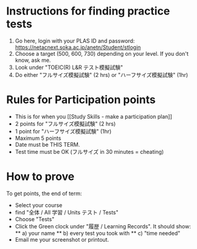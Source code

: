 # Instructions for finding practice tests
1) Go here, login with your PLAS ID and password: https://netacnext.soka.ac.jp/anetn/Student/stlogin
3) Choose a target (500, 600, 730) depending on your level. If you don't know, ask me.
4) Look under "TOEIC(R) L&R テスト模擬試験"
5) Do either "フルサイズ模擬試験" (2 hrs) or "ハーフサイズ模擬試験" (1hr)



# Rules for Participation points
* This is for when you [[Study Skills - make a participation plan]]
* 2 points for  "フルサイズ模擬試験" (2 hrs)
* 1 point for "ハーフサイズ模擬試験" (1hr) 
* Maximum 5 points
* Date must be THIS TERM. 
* Test time must be OK (フルサイズ in 30 minutes = cheating)

# How to prove
To get points, the end of term:
* Select your course
* find "全体 / All 学習 / Units テスト / Tests"
* Choose "Tests"
* Click the Green clock under "履歴 / Learning Records". It should show:
** a) your name 
** b) every test you took with 
** c) "time needed" 
* Email me your screenshot or printout.



